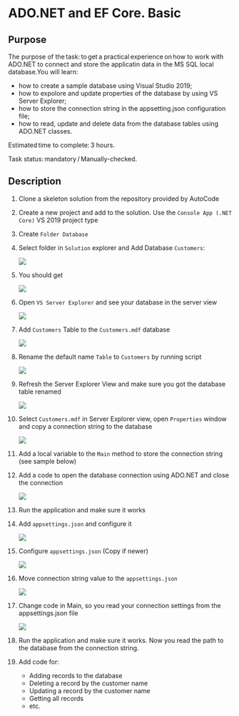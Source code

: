 # ADO.NET and EF Core. Basic

## Purpose
The purpose of the task: to get a practical experience on how to work with ADO.NET to connect and store the applicatin data in the MS SQL local database.You will learn:
- how to create a sample database using Visual Studio 2019;
- how to expolore and update properties of the database by using VS Server Explorer;
- how to store the connection string in the appsetting.json configuration file;
- how to read, update and delete data from the database tables using ADO.NET classes.

Estimated time to complete: 3 hours.   

Task status: mandatory / Manually-checked.   

## Description
1. Clone a skeleton solution from the repository provided by AutoCode
1. Create a new project and add to the solution. Use the `Console App (.NET Core)` VS 2019 project type
1. Create `Folder Database`
1. Select folder in `Solution` explorer and Add Database `Customers`:  
    
    ![](Pictures/ado.net.1.png) 

1. You should get
   
    ![](Pictures/ado.net.2.png)   

1. Open `VS Server Explorer` and see your database in the server view
  
    ![](Pictures/ado.net.3.png)

1. Add `Customers` Table to the `Customers.mdf` database

    ![](Pictures/ado.net.4.png)

1. Rename the default name `Table` to `Customers` by running script

    ![](Pictures/ado.net.5.png)

1. Refresh the Server Explorer View and make sure you got the database table renamed

    ![](Pictures/ado.net.6.png)

1. Select `Customers.mdf` in Server Explorer view, open `Properties` window and copy a connection string to the database

    ![](Pictures/ado.net.7.png)

1. Add a local variable to the `Main` method to store the connection string (see sample below)
1. Add a code to open the database connection using ADO.NET  and close the connection

    ![](Pictures/ado.net.8.png)

1. Run the application and make sure it works
1. Add `appsettings.json` and configure it

    ![](Pictures/ado.net.9.png)

1. Configure `appsettings.json` (Copy if newer)

    ![](Pictures/ado.net.10.png)

1. Move connection string value to the `appsettings.json`

    ![](Pictures/ado.net.11.png)

1. Change code in Main, so you read your connection settings from the appsettings.json file

    ![](Pictures/ado.net.12.png)

1. Run the application and make sure it works. Now you read the path to the database from the connection string. 


1. Add code for:
    - Adding records to the database
    - Deleting a record by the customer name
    - Updating a record by the customer name
    - Getting all records
    - etc.

